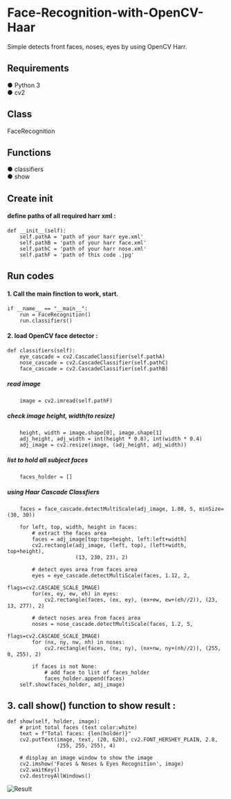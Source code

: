 # Face-Recognition-with-OpenCV-Haar
Simple detects front faces, noses, eyes by using OpenCV Harr. 

## Requirements
● Python 3    
● cv2   


## Class
FaceRecognition


## Functions
● classifiers  
● show


## Create __init__
#### define paths of all required harr xml :
    def __init__(self):
        self.pathA = 'path of your harr eye.xml'
        self.pathB = 'path of your harr face.xml'
        self.pathC = 'path of your harr nose.xml'
        self.pathF = 'path of this code .jpg'


## Run codes
#### 1. Call the main finction to work, start.
    if __name__ == "__main__":
        run = FaceRecognition()
        run.classifiers()

#### 2. load OpenCV face detector :
    def classifiers(self):
        eye_cascade = cv2.CascadeClassifier(self.pathA)
        nose_cascade = cv2.CascadeClassifier(self.pathC)
        face_cascade = cv2.CascadeClassifier(self.pathB)

##### read image
        image = cv2.imread(self.pathF)

##### check image height, width(to resize)
        height, width = image.shape[0], image.shape[1]
        adj_height, adj_width = int(height * 0.8), int(width * 0.4)
        adj_image = cv2.resize(image, (adj_height, adj_width))

##### list to hold all subject faces
        faces_holder = []
        
##### using Haar Cascade Classfiers
        faces = face_cascade.detectMultiScale(adj_image, 1.08, 5, minSize=(30, 30))
        
        for left, top, width, height in faces:
            # extract the faces area
            faces = adj_image[top:top+height, left:left+width]
            cv2.rectangle(adj_image, (left, top), (left+width, top+height),
                          (13, 230, 23), 2)

            # detect eyes area from faces area
            eyes = eye_cascade.detectMultiScale(faces, 1.12, 2,
                                                flags=cv2.CASCADE_SCALE_IMAGE)
            for(ex, ey, ew, eh) in eyes:
                cv2.rectangle(faces, (ex, ey), (ex+ew, ew+(eh//2)), (23, 13, 277), 2)

            # detect noses area from faces area
            noses = nose_cascade.detectMultiScale(faces, 1.2, 5,
                                                  flags=cv2.CASCADE_SCALE_IMAGE)
            for (nx, ny, nw, nh) in noses:
                cv2.rectangle(faces, (nx, ny), (nx+nw, ny+(nh//2)), (255, 0, 255), 2)

            if faces is not None:
                # add face to list of faces_holder
                faces_holder.append(faces)
        self.show(faces_holder, adj_image)
        

## 3. call show() function to show result :
    def show(self, holder, image):
        # print total faces (text color:white)
        text = f"Total faces: {len(holder)}"
        cv2.putText(image, text, (20, 620), cv2.FONT_HERSHEY_PLAIN, 2.8,
                    (255, 255, 255), 4)

        # display an image window to show the image
        cv2.imshow('Faces & Noses & Eyes Recognition', image)
        cv2.waitKey()
        cv2.destroyAllWindows()
![Result](https://user-images.githubusercontent.com/70878758/130394409-953c5ab4-a3ed-460d-961e-f5d6a914104d.jpg)

